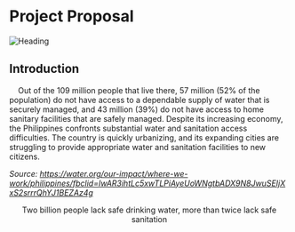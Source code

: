 # Project Proposal

![Heading](https://user-images.githubusercontent.com/113676687/232465639-12887662-1866-4cdd-a3f8-7221966806a6.jpg)

## Introduction 
&nbsp;&nbsp;&nbsp;&nbsp;Out of the 109 million people that live there, 57 million (52% of the
population) do not have access to a dependable supply of water that
is securely managed, and 43 million (39%) do not have access to
home sanitary facilities that are safely managed. Despite its
increasing economy, the Philippines confronts substantial water and
sanitation access difficulties. The country is quickly urbanizing, and
its expanding cities are struggling to provide appropriate water and
sanitation facilities to new citizens.

*Source: https://water.org/our-impact/where-we-work/philippines/fbclid=IwAR3ihtLc5xwTLPiAyeUoWNgtbADX9N8JwuSEIjXxS2srrrQhYJ1BEZAz4g*

<p style="text-align: center;">Two billion people lack safe drinking water, more than twice lack safe sanitation
</p>
